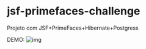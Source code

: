 # jsf-primefaces-challenge
Projeto com JSF+PrimeFaces+Hibernate+Postgress

DEMO:
![img](https://i.ibb.co/6RYr8Hx/demo-sistem.gif)

